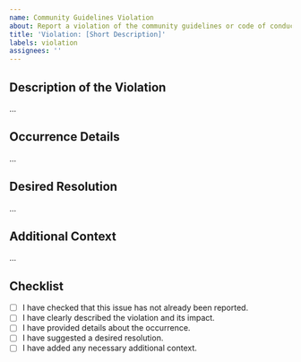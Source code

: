 ```yaml
---
name: Community Guidelines Violation
about: Report a violation of the community guidelines or code of conduct
title: 'Violation: [Short Description]'
labels: violation
assignees: ''
---
```


## Description of the Violation

<!-- A clear and concise description of what the violation is. -->

...

## Occurrence Details

<!-- Details about where and when the violation occurred. -->

...

## Desired Resolution

<!-- What action do you believe should be taken? -->

...

## Additional Context

<!-- Any additional information or context about the violation. -->

...

## Checklist

- [ ] I have checked that this issue has not already been reported.
- [ ] I have clearly described the violation and its impact.
- [ ] I have provided details about the occurrence.
- [ ] I have suggested a desired resolution.
- [ ] I have added any necessary additional context.

